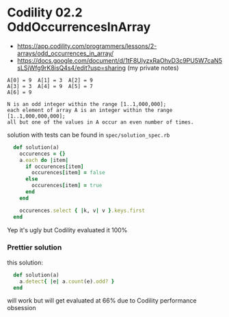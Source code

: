 # Codility 02.2 OddOccurrencesInArray


* https://app.codility.com/programmers/lessons/2-arrays/odd_occurrences_in_array/
* https://docs.google.com/document/d/1tF8UlyzxRaOhvD3c9PU5W7caN5sLSjWfg9rK8isQ4s4/edit?usp=sharing (my private notes)


```
A[0] = 9  A[1] = 3  A[2] = 9
A[3] = 3  A[4] = 9  A[5] = 7
A[6] = 9

N is an odd integer within the range [1..1,000,000];
each element of array A is an integer within the range [1..1,000,000,000];
all but one of the values in A occur an even number of times.
```


solution with tests can be found in `spec/solution_spec.rb`

```ruby
  def solution(a)
    occurences = {}
    a.each do |item|
      if occurences[item]
        occurences[item] = false
      else
        occurences[item] = true
      end
    end

    occurences.select { |k, v| v }.keys.first
  end
```

Yep it's ugly but Codility evaluated it 100%


### Prettier solution

this solution:

```ruby
  def solution(a)
    a.detect{ |e| a.count(e).odd? }
  end
```

will work but will get evaluated at 66% due to Codility performance
obsession

